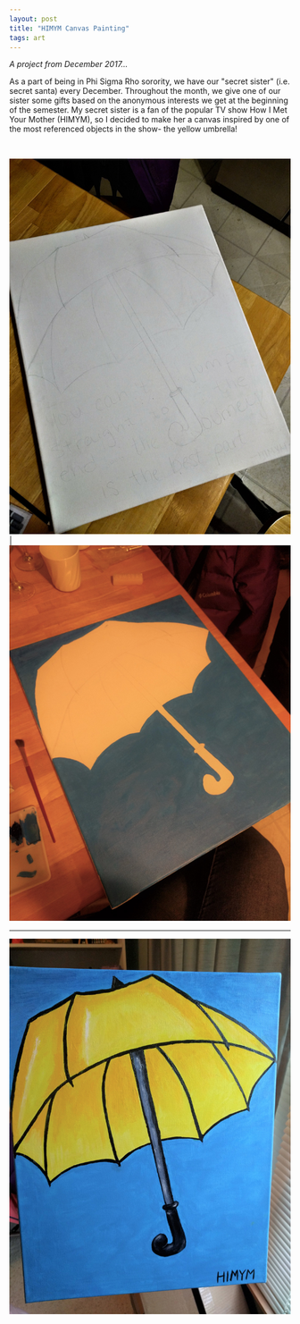 ```yaml
---
layout: post
title: "HIMYM Canvas Painting"
tags: art
---
```


*A project from December 2017...*

As a part of being in Phi Sigma Rho sorority, we have our "secret sister" (i.e. secret santa)
every December. Throughout the month, we give one of our sister some gifts based on the
anonymous interests we get at the beginning of the semester. My secret sister is a fan of the
popular TV show How I Met Your Mother (HIMYM), so I decided to make her a canvas inspired by
one of the most referenced objects in the show- the yellow umbrella!

<br />

<img src="../images/posts/himym_draw.jpg" style="width: 550px;"> | <img src="../images/posts/himym_wip.jpg" style="width: 550px;">

---

<img src="../images/posts/himym_canvas.jpg" style="width: 600px;">
